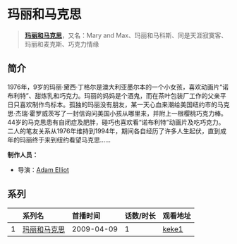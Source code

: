 # 玛丽和马克思


> <u>**[玛丽和马克思](https://bgm.tv/subject/41189)**</u>，又名：Mary and Max、玛丽和马科斯、同是天涯寂寞客、玛丽和麦克斯、巧克力情缘

## 简介

1976年，9岁的玛丽·黛西·丁格尔是澳大利亚墨尔本的一个小女孩，喜欢动画片“诺布利特”、甜炼乳和巧克力。玛丽的妈妈是个酒鬼，而在茶叶包装厂工作的父亲平日只喜欢制作鸟标本。孤独的玛丽没有朋友，某一天心血来潮给美国纽约市的马克思·杰瑞·霍罗威茨写了一封信询问美国小孩从哪里来，并附上一根樱桃巧克力棒。44岁的马克思患有自闭症及肥胖，碰巧也喜欢看“诺布利特”动画片及吃巧克力。二人的笔友关系从1976年维持到1994年，期间各自经历了许多人生起伏，直到成年的玛丽终于来到纽约看望马克思……

**制作人员：**
- 导演：[Adam Elliot](https://bgm.tv/person/26153)



## 系列

|     | 系列名    | 首播时间       | 话数/时长 | 观看地址                                                  |
| :-- | :----- | :--------- | :---- | :---------------------------------------------------- |
| 1   |[玛丽和马克思](https://bgm.tv/subject/41189)| 2009-04-09 | 1     | [keke1](https://www.keke1.app/play/2763-4-11784.html) |



